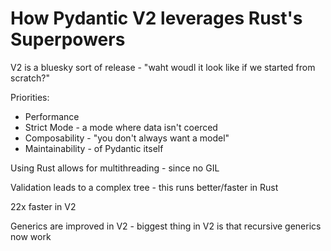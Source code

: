 # How Pydantic V2 leverages Rust's Superpowers

V2 is a bluesky sort of release - "waht woudl it look like if we started from scratch?"

Priorities:
- Performance
- Strict Mode - a mode where data isn't coerced
- Composability - "you don't always want a model"
- Maintainability - of Pydantic itself

Using Rust allows for multithreading - since no GIL

Validation leads to a complex tree - this runs better/faster in Rust

22x faster in V2

Generics are improved in V2 - biggest thing in V2 is that recursive generics now work



